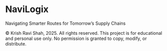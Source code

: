 # NaviLogix
Navigating Smarter Routes for Tomorrow’s Supply Chains

© Krish Ravi Shah, 2025. All rights reserved. 
This project is for educational and personal use only. 
No permission is granted to copy, modify, or distribute.
